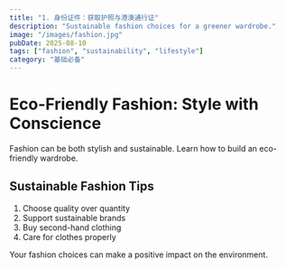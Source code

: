 ```yaml
---
title: "1. 身份证件：获取护照与港澳通行证"
description: "Sustainable fashion choices for a greener wardrobe."
image: "/images/fashion.jpg"
pubDate: 2025-08-10
tags: ["fashion", "sustainability", "lifestyle"]
category: "基础必备"
---
```


# Eco-Friendly Fashion: Style with Conscience

Fashion can be both stylish and sustainable. Learn how to build an eco-friendly wardrobe.

## Sustainable Fashion Tips

1. Choose quality over quantity
2. Support sustainable brands
3. Buy second-hand clothing
4. Care for clothes properly

Your fashion choices can make a positive impact on the environment.
